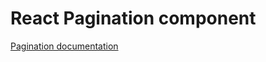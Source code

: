 <!-- @license CC0-1.0 -->

# React Pagination component

[Pagination documentation](../../../css/src/components/pagination/README.md)
